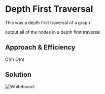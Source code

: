 # Depth First Traversal
This was a depth first traversal of a graph

output all of the nodes in a depth first traversal
## Approach & Efficiency
O(n)
O(n)
## Solution
![Whiteboard: ](/assets/IMG_0639.jpg)
